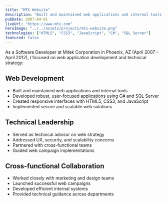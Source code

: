```yaml
---
title: "MTX Website"
description: "Built and maintained web applications and internal tools, serving as technical advisor on web strategy and partnering with cross-functional teams."
pubDate: 2007-04-01
liveUrl: "https://www.mtx.com"
heroImage: "../../assets/projects/mtx-website.png"
technologies: ["HTML5", "CSS3", "JavaScript", "C#", "SQL Server"]
featured: false
---
```


As a Software Developer at Mitek Corporation in Phoenix, AZ (April 2007 – April 2012), I focused on web application development and technical strategy:

## Web Development

- Built and maintained web applications and internal tools
- Developed robust, user-focused applications using C# and SQL Server
- Created responsive interfaces with HTML5, CSS3, and JavaScript
- Implemented secure and scalable web solutions

## Technical Leadership

- Served as technical advisor on web strategy
- Addressed UX, security, and scalability concerns
- Partnered with cross-functional teams
- Guided web campaign implementations

## Cross-functional Collaboration

- Worked closely with marketing and design teams
- Launched successful web campaigns
- Developed efficient internal systems
- Provided technical guidance across departments
